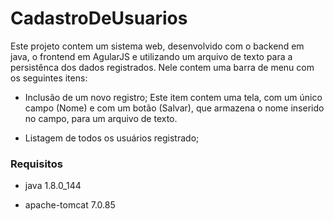 # CadastroDeUsuarios

Este projeto contem um sistema web, desenvolvido com o backend em java, o frontend em AgularJS e utilizando um arquivo de texto para a persistênca dos dados registrados.
Nele contem uma barra de menu com os seguintes itens: 
* Inclusão de um novo registro;
  Este item contem uma tela, com um único campo (Nome) e com um botão (Salvar), que armazena o nome inserido no campo, para um arquivo de texto.

* Listagem de todos os usuários registrado;
  

### Requisitos

* java 1.8.0\_144

* apache-tomcat 7.0.85



